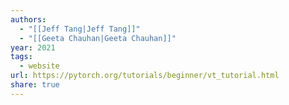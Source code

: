 ```yaml
---
authors:
  - "[[Jeff Tang|Jeff Tang]]"
  - "[[Geeta Chauhan|Geeta Chauhan]]"
year: 2021
tags:
  - website
url: https://pytorch.org/tutorials/beginner/vt_tutorial.html
share: true
---
```


